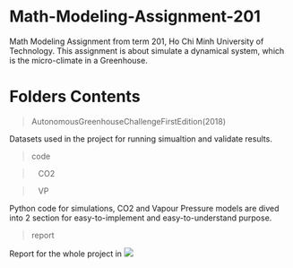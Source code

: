 # Math-Modeling-Assignment-201
 Math Modeling Assignment from term 201, Ho Chi Minh University of Technology. This assignment is about simulate a dynamical system, which is the micro-climate in a Greenhouse.

# Folders Contents
 >AutonomousGreenhouseChallengeFirstEdition(2018)
 
 Datasets used in the project for running simualtion and validate results.
 
 >code
 
 > &nbsp;&nbsp; CO2
 
 > &nbsp;&nbsp; VP
 
 Python code for simulations, CO2 and Vapour Pressure models are dived into 2 section for easy-to-implement and easy-to-understand purpose.

>report 

Report for the whole project in <img src="https://latex.codecogs.com/svg.latex?%5CLaTeX" /> 
